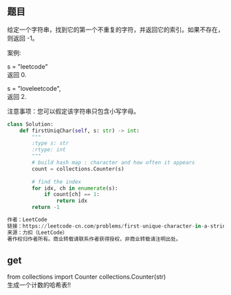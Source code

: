 ## 题目
给定一个字符串，找到它的第一个不重复的字符，并返回它的索引。如果不存在，则返回 -1。

案例:

s = "leetcode"  
返回 0.

s = "loveleetcode",  
返回 2.


 

注意事项：您可以假定该字符串只包含小写字母。

```python
class Solution:
    def firstUniqChar(self, s: str) -> int:
        """
        :type s: str
        :rtype: int
        """
        # build hash map : character and how often it appears
        count = collections.Counter(s)
        
        # find the index
        for idx, ch in enumerate(s):
            if count[ch] == 1:
                return idx
        return -1

作者：LeetCode
链接：https://leetcode-cn.com/problems/first-unique-character-in-a-string/solution/zi-fu-chuan-zhong-de-di-yi-ge-wei-yi-zi-fu-by-leet/
来源：力扣（LeetCode）
著作权归作者所有。商业转载请联系作者获得授权，非商业转载请注明出处。
```
## get
from collections import Counter
collections.Counter(str)  
生成一个计数的哈希表!!
